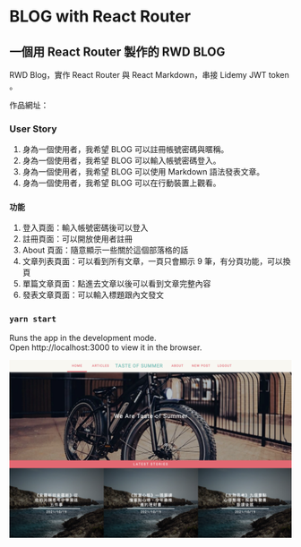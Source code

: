 # BLOG with React Router
## 一個用 React Router 製作的 RWD BLOG
RWD Blog，實作 React Router 與 React Markdown，串接 Lidemy JWT token 。

作品網址：

### User Story
1. 身為一個使用者，我希望 BLOG 可以註冊帳號密碼與暱稱。
2. 身為一個使用者，我希望 BLOG 可以輸入帳號密碼登入。
3. 身為一個使用者，我希望 BLOG 可以使用 Markdown 語法發表文章。
4. 身為一個使用者，我希望 BLOG 可以在行動裝置上觀看。


### `功能`

1. 登入頁面：輸入帳號密碼後可以登入
2. 註冊頁面：可以開放使用者註冊
3. About 頁面：隨意顯示一些關於這個部落格的話
4. 文章列表頁面：可以看到所有文章，一頁只會顯示 9 筆，有分頁功能，可以換頁
5. 單篇文章頁面：點進去文章以後可以看到文章完整內容
6. 發表文章頁面：可以輸入標題跟內文發文


### `yarn start`

Runs the app in the development mode.\
Open http://localhost:3000 to view it in the browser.

<img src="./public/react-blog.png" width="534">
